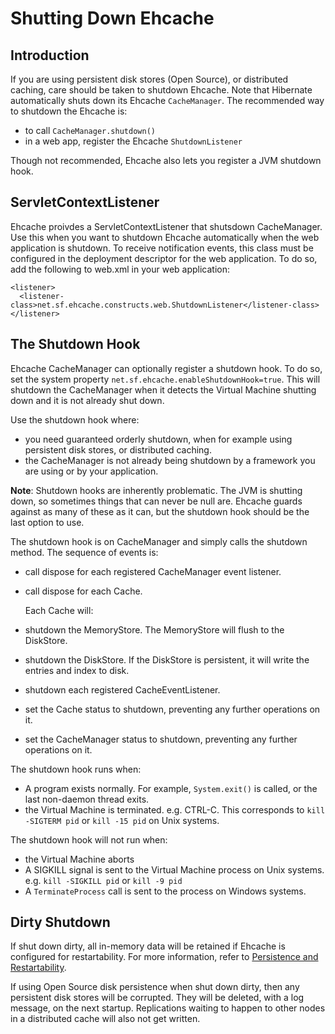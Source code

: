 ---
---
# Shutting Down Ehcache <a name="Shutting-Down-Ehcache"/>

 

## Introduction
If you are using persistent disk stores (Open Source), or distributed caching, care should be taken to shutdown Ehcache.
Note that Hibernate automatically shuts down its Ehcache `CacheManager`.
The recommended way to shutdown the Ehcache is:

* to call `CacheManager.shutdown()`
* in a web app, register the Ehcache `ShutdownListener`

Though not recommended, Ehcache also lets you register a JVM shutdown hook.

## ServletContextListener
Ehcache proivdes a ServletContextListener that shutsdown CacheManager. Use this when you want to shutdown
Ehcache automatically when the web application is shutdown.
To receive notification events, this class must be configured in the deployment
descriptor for the web application.
To do so, add the following to web.xml in your web application:

    <listener>
      <listener-class>net.sf.ehcache.constructs.web.ShutdownListener</listener-class>
    </listener>

## The Shutdown Hook
Ehcache CacheManager can optionally register a shutdown hook.
To do so, set the system property `net.sf.ehcache.enableShutdownHook=true`.
This will shutdown the CacheManager when it detects the Virtual Machine shutting down and
it is not already shut down.

Use the shutdown hook where:

*   you need guaranteed orderly shutdown, when for example using persistent disk stores,
   or distributed caching.
*   the CacheManager is not already being shutdown by a framework you are using or by your application.

**Note**: Shutdown hooks are inherently problematic. The JVM is shutting down, so sometimes things that can never be null are. Ehcache guards against as many of these as it can, but the shutdown hook should be the last option to use.

The shutdown hook is on CacheManager and simply calls the shutdown method.
The sequence of events is:

*   call dispose for each registered CacheManager event listener.
*   call dispose for each Cache.

    Each Cache will:
*   shutdown the MemoryStore. The MemoryStore will flush to the DiskStore.
*   shutdown the DiskStore. If the DiskStore is persistent, it will write the entries and index to disk.
*   shutdown each registered CacheEventListener.
*   set the Cache status to shutdown, preventing any further operations on it.
*   set the CacheManager status to shutdown, preventing any further operations on it.

The shutdown hook runs when:

* A program exists normally. For example,  `System.exit()` is called, or the last non-daemon thread exits.
* the Virtual Machine is terminated. e.g. CTRL-C. This corresponds to `kill -SIGTERM pid` or `kill -15 pid` on Unix systems.

The shutdown hook will not run when:

* the Virtual Machine aborts
* A SIGKILL signal is sent to the Virtual Machine process on Unix
systems. e.g. `kill -SIGKILL pid` or `kill -9 pid`
* A `TerminateProcess` call is sent to the process on Windows systems.

## Dirty Shutdown
If shut down dirty, all in-memory data will be retained if Ehcache is configured for restartability. For more information, refer to [Persistence and Restartability](/documentation/2.7/configuration/fast-restart).

If using Open Source disk persistence when shut down dirty, then any persistent disk stores will be corrupted. They will be deleted, with a log message, on the next startup.
Replications waiting to happen to other nodes in a distributed cache will also not get written.
